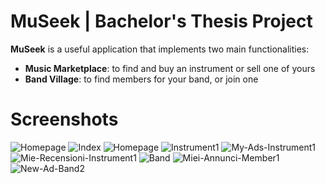 # MuSeek | Bachelor's Thesis Project
**MuSeek** is a useful application that implements two main functionalities:
- **Music Marketplace**: to find and buy an instrument or sell one of yours
- **Band Village**: to find members for your band, or join one

# Screenshots
<img src="https://i.ibb.co/9sTLNxd/Homepage.jpg" alt="Homepage" border="0">
<img src="https://i.ibb.co/0nwJXgg/Index.jpg" alt="Index" border="0">
<img src="https://i.ibb.co/HnzsVc9/Homepage.jpg" alt="Homepage" border="0">
<img src="https://i.ibb.co/3sQ6h7J/Instrument1.jpg" alt="Instrument1" border="0">
<img src="https://i.ibb.co/34VZcNb/My-Ads-Instrument1.jpg" alt="My-Ads-Instrument1" border="0">
<img src="https://i.ibb.co/cLPkqPw/Mie-Recensioni-Instrument1.jpg" alt="Mie-Recensioni-Instrument1" border="0">
<img src="https://i.ibb.co/NFrLgqY/Band.jpg" alt="Band" border="0">
<img src="https://i.ibb.co/YfRJY0X/Miei-Annunci-Member1.jpg" alt="Miei-Annunci-Member1" border="0">
<img src="https://i.ibb.co/RgLs1B7/New-Ad-Band2.jpg" alt="New-Ad-Band2" border="0">
